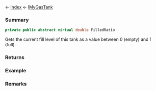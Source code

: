 ← [Index](Api-Index) ← [IMyGasTank](Sandbox.ModAPI.Ingame.IMyGasTank)

### Summary

```csharp
private public abstract virtual double FilledRatio
```

Gets the current fill level of this tank as a value between 0 (empty) and 1 (full).

### Returns

### Example

### Remarks

